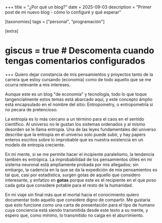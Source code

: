 +++
title = "¿Por qué un blog?"
date = 2025-09-03
description = "Primer post de mi nuevo blog - cómo lo configuré y qué esperar"

[taxonomies]
tags = ["personal", "programación"]

[extra]
# giscus = true  # Descomenta cuando tengas comentarios configurados
+++
Quiero dejar constancia de mis pensamientos y proyectos tanto de la carrera que
estoy cursando (economía) como de todo aquello que se me ocurra relevante a mis
intereses.

Aunque este es un blog "de economía" y tecnología, todo lo que toque
tangencialmente estos temas está abarcado aquí, y este concepto ámplio está
encapsulado en el nombre del sitio: Entropometry, o entropometría si no pecara
de pretencioso.

La entropía es lo más cercano a un término para el caos en el sentido
científico. Al universo no le gustan los sistemas ordenados y al mismo desorden
se le llama entropía. Una de las leyes fundamentales del universo describe que
la entropía en el universo solo puede subir, y hay papers enteros escritos sobre
lo improbable que es nuestra existencia en un modelo de entropía creciente.

En mi mente, si se me permite hacer el incipiente paralelismo, la tendencia
también es entrópica. La improbabilidad de los pensamientos útiles en mi sistema
neuronal está ampliamente probada por mis allegados; sin embargo, la cadencia en
la que se da la expedición de mis pensamientos es tal que, casi por estadística,
surgen gotas de aquello que considero interesante, y enfatizo en **gotas**
porque este es el recipiente en el que poso cada gota que considere potable para
el resto de la humanidad.

En mi viaje sin final más que el mortal hacia el conocimiento quiero documentar
todo aquello que considere digno de compartir. Me gustaría que esto funcione
como una carta de presentación para el tipo de humano cuya conciencia está
siendo transmitida desde este texto a su mente, y espero que, como mínimo, lo
transmitido no caiga en el aburrimiento.
